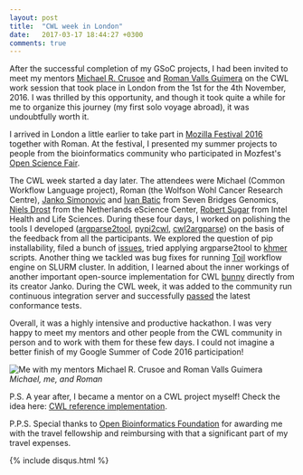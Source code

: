```yaml
---
layout: post
title:  "CWL week in London"
date:   2017-03-17 18:44:27 +0300
comments: true
---
```

After the successful completion of my GSoC projects, I had been invited to meet my mentors [Michael R. Crusoe](https://orcid.org/0000-0002-2961-9670) and [Roman Valls Guimera](https://se.linkedin.com/in/romanvg) on the CWL work session that took place in London from the 1st for the 4th November, 2016. I was thrilled by this opportunity, and though it took quite a while for me to organize this journey (my first solo voyage abroad), it was undoubtfully worth it. 

I arrived in London a little earlier to take part in [Mozilla Festival 2016](https://mozillafestival.org/) together with Roman. At the festival, I presented my summer projects to people from the bioinformatics community who participated in Mozfest's [Open Science Fair](https://app.mozillafestival.org/#_space-open-science).

The CWL week started a day later. The attendees were Michael (Common Workflow Language project), Roman (the Wolfson Wohl Cancer Research Centre), [Janko Simonovic](https://rs.linkedin.com/in/jsimonovic) and [Ivan Batic](https://rs.linkedin.com/in/ivanbatic) from Seven Bridges Genomics, [Niels Drost](https://orcid.org/0000-0001-9795-7981) from the Netherlands eScience Center, [Robert Sugar](https://uk.linkedin.com/in/robert-sugar-90b8b941) from Intel Health and Life Sciences. During these four days, I worked on polishing the tools I developed ([argparse2tool](https://github.com/erasche/argparse2tool), [pypi2cwl](https://github.com/common-workflow-language/pypi2cwl), [cwl2argparse](https://github.com/common-workflow-language/cwl2argparse)) on the basis of the feedback from all the participants. We explored the question of pip installability, filed a bunch of [issues](https://github.com/common-workflow-language/gxargparse/issues?utf8=%E2%9C%93&q=%20is%3Aissue%20), tried applying argparse2tool to [khmer](https://github.com/dib-lab/khmer) scripts. Another thing we tackled was bug fixes for running [Toil](https://github.com/BD2KGenomics/toil) workflow engine on SLURM cluster. In addition, I learned about the inner workings of another important open-source implementation for CWL [bunny](https://github.com/rabix/bunny) directly from its creator Janko. During the CWL week, it was added to the community run continuous integration server and successfully [passed](https://twitter.com/commonwl/status/793767714049384448) the latest conformance tests. 

Overall, it was a highly intensive and productive hackathon. I was very happy to meet my mentors and other people from the CWL community in person and to work with them for these few days. I could not imagine a better finish of my Google Summer of Code 2016 participation!

![Me with my mentors Michael R. Crusoe and Roman Valls Guimera][photo]
*Michael, me, and Roman*

P.S. A year after, I became a mentor on a CWL project myself! Check the idea here: [CWL reference implementation](https://obf.github.io/GSoC/ideas/#cwl-reference-implementation-cwltool).

P.P.S. Special thanks to [Open Bioinformatics Foundation](https://www.open-bio.org/wiki/Main_Page) for awarding me with the travel fellowship and reimbursing with that a significant part of my travel expenses.

[photo]: /argparse2cwl-blog/assets/london.jpg

{% include disqus.html %}
